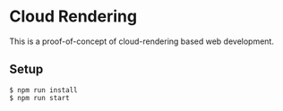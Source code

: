 # Cloud Rendering

This is a proof-of-concept of cloud-rendering based web development.

## Setup
```
$ npm run install
$ npm run start
```
